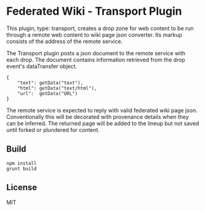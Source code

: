 # Federated Wiki - Transport Plugin

This plugin, type: transport, creates a drop zone for web content to be
run through a remote web content to wiki page json converter. Its markup
consists of the address of the remote service.

The Transport plugin posts a json document to the remote service with
each drop. The document contains information retrieved from the drop
event's dataTransfer object.

```
{
	"text": getData("text"),
	"html": getData("text/html"),
	"url":  getData("URL")
}
```

The remote service is expected to reply with valid federated wiki page
json. Conventionally this will be decorated with provenance details
when they can be inferred. The returned page will be added to the lineup
but not saved until forked or plundered for content.

## Build

    npm install
    grunt build

## License

MIT


